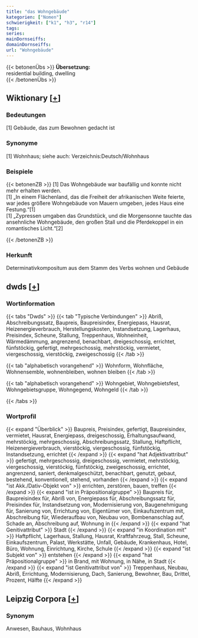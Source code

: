 ```yaml
---
title: "das Wohngebäude"
kategorien: ["Nomen"]
schwierigkeit: ["k1", "h3", "r14"]
tags:
series:
mainDornseiffs:
domainDornseiffs:
url: "Wohngebäude"
---
```


{{< betonenÜbs >}}
**Übersetzung:**  
residential building, dwelling  
{{< /betonenÜbs >}}

## Wiktionary [[+](https://de.wiktionary.org/wiki/Wohngebäude)]

### Bedeutungen
[1] Gebäude, das zum Bewohnen gedacht ist  

### Synonyme
[1] Wohnhaus; siehe auch: Verzeichnis:Deutsch/Wohnhaus  

### Beispiele
{{< betonenZB >}}
[1] Das Wohngebäude war baufällig und konnte nicht mehr erhalten werden.  
[1] „In einem Flächenland, das die Freiheit der afrikanischen Weite feierte, war jedes größere Wohngebäude von Mauern umgeben, jedes Haus eine Festung.“[1]  
[1] „Zypressen umgaben das Grundstück, und die Morgensonne tauchte das ansehnliche Wohngebäude, den großen Stall und die Pferdekoppel in ein romantisches Licht.“[2]  

{{< /betonenZB >}}
### Herkunft
Determinativkompositum aus dem Stamm des Verbs wohnen und Gebäude  



## dwds [[+](https://www.dwds.de/wb/Wohngebäude)]

### Wortinformation
{{< tabs "Dwds" >}}
{{< tab "Typische Verbindungen" >}}
Abriß, Abschreibungssatz, Baupreis, Baupreisindex, Energiepass, Hausrat, Heizenergieverbrauch, Herstellungskosten, Instandsetzung, Lagerhaus, Preisindex, Scheune, Stallung, Treppenhaus, Wohneinheit, Wärmedämmung, angrenzend, benachbart, dreigeschossig, errichtet, fünfstöckig, gefertigt, mehrgeschossig, mehrstöckig, vermietet, viergeschossig, vierstöckig, zweigeschossig
{{< /tab >}}

{{< tab "alphabetisch vorangehend" >}}
Wohnform, Wohnfläche, Wohnensemble, wohnenbleiben, wohnen bleiben
{{< /tab >}}

{{< tab "alphabetisch vorangehend" >}}
Wohngebiet, Wohngebietsfest, Wohngebietsgruppe, Wohngegend, Wohngeld
{{< /tab >}}

{{< /tabs >}}

### Wortprofil
{{< expand "Überblick" >}} Baupreis, Preisindex, gefertigt, Baupreisindex, vermietet, Hausrat, Energiepass, dreigeschossig, Erhaltungsaufwand, mehrstöckig, mehrgeschossig, Abschreibungssatz, Stallung, Haftpflicht, Heizenergieverbrauch, vierstöckig, viergeschossig, fünfstöckig, Instandsetzung, errichtet {{< /expand >}}
{{< expand "hat Adjektivattribut" >}} gefertigt, mehrgeschossig, dreigeschossig, vermietet, mehrstöckig, viergeschossig, vierstöckig, fünfstöckig, zweigeschossig, errichtet, angrenzend, saniert, denkmalgeschützt, benachbart, genutzt, gebaut, bestehend, konventionell, stehend, vorhanden {{< /expand >}}
{{< expand "ist Akk./Dativ-Objekt von" >}} errichten, zerstören, bauen, treffen {{< /expand >}}
{{< expand "ist in Präpositionalgruppe" >}} Baupreis für, Baupreisindex für, Abriß von, Energiepass für, Abschreibungssatz für, Preisindex für, Instandsetzung von, Modernisierung von, Baugenehmigung für, Sanierung von, Errichtung von, Eigentümer von, Einkaufszentrum mit, Abschreibung für, Wiederaufbau von, Neubau von, Bombenanschlag auf, Schade an, Abschreibung auf, Wohnung in {{< /expand >}}
{{< expand "hat Genitivattribut" >}} Stadt {{< /expand >}}
{{< expand "in Koordination mit" >}} Haftpflicht, Lagerhaus, Stallung, Hausrat, Kraftfahrzeug, Stall, Scheune, Einkaufszentrum, Palast, Werkstätte, Unfall, Gebäude, Krankenhaus, Hotel, Büro, Wohnung, Einrichtung, Kirche, Schule {{< /expand >}}
{{< expand "ist Subjekt von" >}} entstehen {{< /expand >}}
{{< expand "hat Präpositionalgruppe" >}} in Brand, mit Wohnung, in Nähe, in Stadt {{< /expand >}}
{{< expand "ist Genitivattribut von" >}} Treppenhaus, Neubau, Abriß, Errichtung, Modernisierung, Dach, Sanierung, Bewohner, Bau, Drittel, Prozent, Hälfte {{< /expand >}}

## Leipzig Corpora [[+](https://corpora.uni-leipzig.de/en/res?word=Wohngebäude&corpusId=deu_newscrawl-public_2018)]


### Synonym
Anwesen, Bauhaus, Wohnhaus

